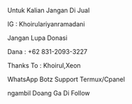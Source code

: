 Untuk Kalian Jangan Di Jual

IG : Khoirulariyanramadani

Jangan Lupa Donasi

Dana : +62 831-2093-3227

Thanks To : Khoirul,Xeon

WhatsApp Botz Support Termux/Cpanel


ngambil Doang Ga Di Follow 
